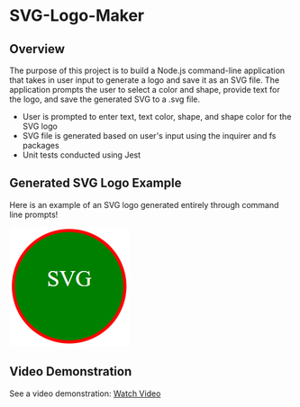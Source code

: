 # SVG-Logo-Maker
## Overview

The purpose of this project is to build a Node.js command-line application that takes in user input to generate a logo and save it as an SVG file. The application prompts the user to select a color and shape, provide text for the logo, and save the generated SVG to a .svg file.
- User is prompted to enter text, text color, shape, and shape color for the SVG logo
- SVG file is generated based on user's input using the inquirer and fs packages
- Unit tests conducted using Jest

## Generated SVG Logo Example
Here is an example of an SVG logo generated entirely through command line prompts!

![screenshot](./images/logo.png)


## Video Demonstration
See a video demonstration: [Watch Video](https://drive.google.com/file/d/1RD9kyh-PyWxyZIgZ7Q7Yw6YZEgKYSGPn/view)
